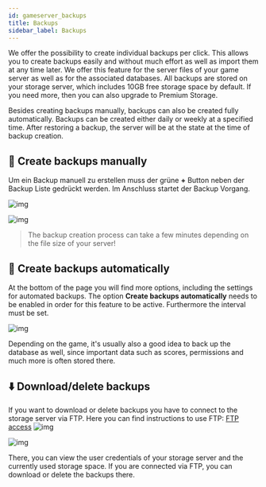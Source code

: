 ```yaml
---
id: gameserver_backups
title: Backups
sidebar_label: Backups
---
```


We offer the possibility to create individual backups per click. This allows you to create backups easily and without much effort as well as import them at any time later. We offer this feature for the server files of your game server as well as for the associated databases. All backups are stored on your storage server, which includes 10GB free storage space by default. If you need more, then you can also upgrade to Premium Storage.

Besides creating backups manually, backups can also be created fully automatically. Backups can be created either daily or weekly at a specified time. After restoring a backup, the server will be at the state at the time of backup creation.


## 🤏 Create backups manually

Um ein Backup manuell zu erstellen muss der grüne **+** Button neben der Backup Liste gedrückt werden. Im Anschluss startet der Backup Vorgang. 

![img](https://screensaver01.zap-hosting.com/index.php/s/cmtWFxAK2Wr4C9s/preview)

![img](https://screensaver01.zap-hosting.com/index.php/s/DPCEK9scWrZMmQG/preview)

> The backup creation process can take a few minutes depending on the file size of your server!


## 🔄 Create backups automatically

At the bottom of the page you will find more options, including the settings for automated backups. The option **Create backups automatically** needs to be enabled in order for this feature to be active. Furthermore the interval must be set. 

![img](https://screensaver01.zap-hosting.com/index.php/s/PgMSKY7X2eTt9w6/preview)

Depending on the game, it's usually also a good idea to back up the database as well, since important data such as scores, permissions and much more is often stored there. 


## ⬇️ Download/delete backups

If you want to download or delete backups you have to connect to the storage server via FTP. Here you can find instructions to use FTP: [FTP access](gameserver_ftpaccess.md)
![img](https://screensaver01.zap-hosting.com/index.php/s/tPNdJ4YKMtwA635/preview)

![img](https://screensaver01.zap-hosting.com/index.php/s/AGdpoZXYpqYGjx8/preview)

There, you can view the user credentials of your storage server and the currently used storage space. If you are connected via FTP, you can download or delete the backups there.
